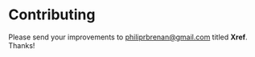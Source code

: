 # Contributing

Please send your improvements to philiprbrenan@gmail.com titled **Xref**. Thanks!


